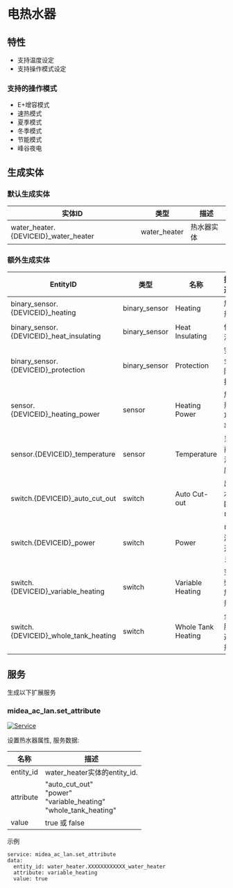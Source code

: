 # 电热水器
## 特性
- 支持温度设定
- 支持操作模式设定

### 支持的操作模式
- E+增容模式
- 速热模式 
- 夏季模式 
- 冬季模式
- 节能模式
- 峰谷夜电

## 生成实体
### 默认生成实体
实体ID | 类型 | 描述
--- | --- | ---
water_heater.{DEVICEID}_water_heater | water_heater | 热水器实体

### 额外生成实体

EntityID | 类型 | 名称 | 描述
--- | --- | --- | --- 
binary_sensor.{DEVICEID}_heating | binary_sensor | Heating | 加热
binary_sensor.{DEVICEID}_heat_insulating | binary_sensor | Heat Insulating | 保温
binary_sensor.{DEVICEID}_protection | binary_sensor | Protection | 安全防护
sensor.{DEVICEID}_heating_power | sensor | Heating Power | 加热功率
sensor.{DEVICEID}_temperature | sensor | Temperature | 当前温度
switch.{DEVICEID}_auto_cut_out | switch | Auto Cut-out | 出水断电
switch.{DEVICEID}_power | switch | Power | 电源开关
switch.{DEVICEID}_variable_heating | switch | Variable Heating | 变频加热
switch.{DEVICEID}_whole_tank_heating | switch | Whole Tank Heating | 全胆速热


## 服务
生成以下扩展服务

### midea_ac_lan.set_attribute

[![Service](https://my.home-assistant.io/badges/developer_call_service.svg)](https://my.home-assistant.io/redirect/developer_call_service/?service=midea_ac_lan.set_attribute)

设置热水器属性, 服务数据:

名称 | 描述
--- | ---
entity_id | water_heater实体的entity_id.
attribute | "auto_cut_out"<br />"power"<br />"variable_heating"<br/>"whole_tank_heating"
value | true 或 false

示例
```
service: midea_ac_lan.set_attribute
data:
  entity_id: water_heater.XXXXXXXXXXXX_water_heater
  attribute: variable_heating
  value: true
```